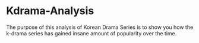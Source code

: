 # Kdrama-Analysis
The purpose of this analysis of Korean Drama Series is to show you how the k-drama series has gained insane amount of popularity over the time.
